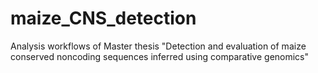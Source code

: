# maize_CNS_detection
Analysis workflows of Master thesis "Detection and evaluation of maize conserved noncoding sequences inferred using comparative genomics"
